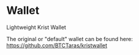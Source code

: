 # Wallet
Lightweight Krist Wallet

The original or "default" wallet can be found here: https://github.com/BTCTaras/kristwallet
